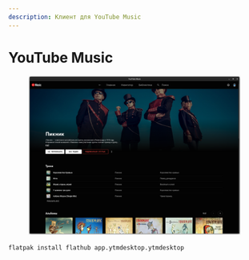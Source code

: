 ```yaml
---
description: Клиент для YouTube Music
---
```


# YouTube Music

<figure><img src="../../.gitbook/assets/Снимок экрана от 2022-10-30 17-26-24.png" alt=""><figcaption></figcaption></figure>

```bash
flatpak install flathub app.ytmdesktop.ytmdesktop
```
